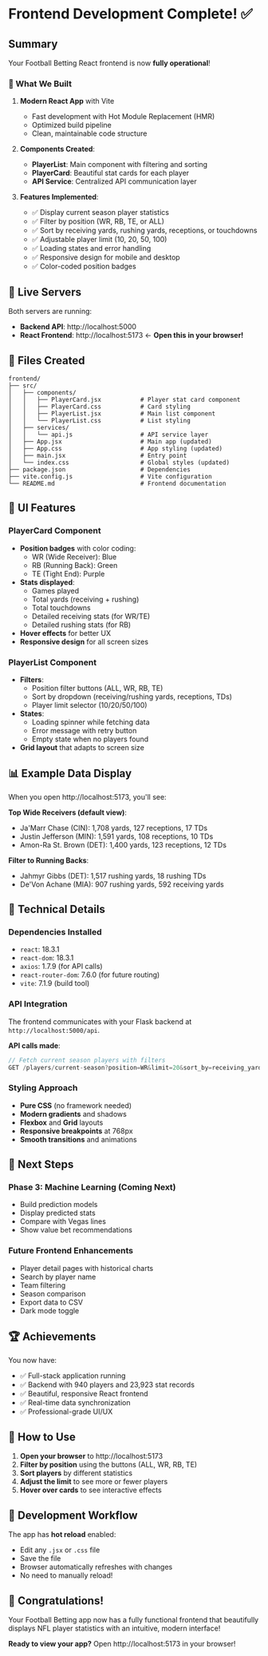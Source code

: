 # Frontend Development Complete! ✅

## Summary

Your Football Betting React frontend is now **fully operational**!

### 🎉 What We Built

1. **Modern React App** with Vite
   - Fast development with Hot Module Replacement (HMR)
   - Optimized build pipeline
   - Clean, maintainable code structure

2. **Components Created**:
   - **PlayerList**: Main component with filtering and sorting
   - **PlayerCard**: Beautiful stat cards for each player
   - **API Service**: Centralized API communication layer

3. **Features Implemented**:
   - ✅ Display current season player statistics
   - ✅ Filter by position (WR, RB, TE, or ALL)
   - ✅ Sort by receiving yards, rushing yards, receptions, or touchdowns
   - ✅ Adjustable player limit (10, 20, 50, 100)
   - ✅ Loading states and error handling
   - ✅ Responsive design for mobile and desktop
   - ✅ Color-coded position badges

## 🚀 Live Servers

Both servers are running:

- **Backend API**: http://localhost:5000
- **React Frontend**: http://localhost:5173 ← **Open this in your browser!**

## 📁 Files Created

```
frontend/
├── src/
│   ├── components/
│   │   ├── PlayerCard.jsx           # Player stat card component
│   │   ├── PlayerCard.css           # Card styling
│   │   ├── PlayerList.jsx           # Main list component
│   │   └── PlayerList.css           # List styling
│   ├── services/
│   │   └── api.js                   # API service layer
│   ├── App.jsx                      # Main app (updated)
│   ├── App.css                      # App styling (updated)
│   ├── main.jsx                     # Entry point
│   └── index.css                    # Global styles (updated)
├── package.json                     # Dependencies
├── vite.config.js                   # Vite configuration
└── README.md                        # Frontend documentation
```

## 🎨 UI Features

### PlayerCard Component
- **Position badges** with color coding:
  - WR (Wide Receiver): Blue
  - RB (Running Back): Green
  - TE (Tight End): Purple
- **Stats displayed**:
  - Games played
  - Total yards (receiving + rushing)
  - Total touchdowns
  - Detailed receiving stats (for WR/TE)
  - Detailed rushing stats (for RB)
- **Hover effects** for better UX
- **Responsive design** for all screen sizes

### PlayerList Component
- **Filters**:
  - Position filter buttons (ALL, WR, RB, TE)
  - Sort by dropdown (receiving/rushing yards, receptions, TDs)
  - Player limit selector (10/20/50/100)
- **States**:
  - Loading spinner while fetching data
  - Error message with retry button
  - Empty state when no players found
- **Grid layout** that adapts to screen size

## 📊 Example Data Display

When you open http://localhost:5173, you'll see:

**Top Wide Receivers (default view)**:
- Ja'Marr Chase (CIN): 1,708 yards, 127 receptions, 17 TDs
- Justin Jefferson (MIN): 1,591 yards, 108 receptions, 10 TDs
- Amon-Ra St. Brown (DET): 1,400 yards, 123 receptions, 12 TDs

**Filter to Running Backs**:
- Jahmyr Gibbs (DET): 1,517 rushing yards, 18 rushing TDs
- De'Von Achane (MIA): 907 rushing yards, 592 receiving yards

## 🔧 Technical Details

### Dependencies Installed
- `react`: 18.3.1
- `react-dom`: 18.3.1
- `axios`: 1.7.9 (for API calls)
- `react-router-dom`: 7.6.0 (for future routing)
- `vite`: 7.1.9 (build tool)

### API Integration
The frontend communicates with your Flask backend at `http://localhost:5000/api`.

**API calls made**:
```javascript
// Fetch current season players with filters
GET /players/current-season?position=WR&limit=20&sort_by=receiving_yards
```

### Styling Approach
- **Pure CSS** (no framework needed)
- **Modern gradients** and shadows
- **Flexbox** and **Grid** layouts
- **Responsive breakpoints** at 768px
- **Smooth transitions** and animations

## 🎯 Next Steps

### Phase 3: Machine Learning (Coming Next)
- Build prediction models
- Display predicted stats
- Compare with Vegas lines
- Show value bet recommendations

### Future Frontend Enhancements
- Player detail pages with historical charts
- Search by player name
- Team filtering
- Season comparison
- Export data to CSV
- Dark mode toggle

## 🏆 Achievements

You now have:
- ✅ Full-stack application running
- ✅ Backend with 940 players and 23,923 stat records
- ✅ Beautiful, responsive React frontend
- ✅ Real-time data synchronization
- ✅ Professional-grade UI/UX

## 📖 How to Use

1. **Open your browser** to http://localhost:5173
2. **Filter by position** using the buttons (ALL, WR, RB, TE)
3. **Sort players** by different statistics
4. **Adjust the limit** to see more or fewer players
5. **Hover over cards** to see interactive effects

## 🔄 Development Workflow

The app has **hot reload** enabled:
- Edit any `.jsx` or `.css` file
- Save the file
- Browser automatically refreshes with changes
- No need to manually reload!

## 🎉 Congratulations!

Your Football Betting app now has a fully functional frontend that beautifully displays NFL player statistics with an intuitive, modern interface!

**Ready to view your app?** Open http://localhost:5173 in your browser!
